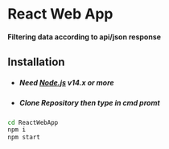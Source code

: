 # React Web App
#### Filtering data according to api/json response 

## Installation

- ##### Need [Node.js](https://nodejs.org/) v14.x or more
- ##### Clone Repository then type in cmd promt

```sh
cd ReactWebApp
npm i
npm start
```
